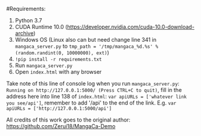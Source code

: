 #Requirements:

1. Python 3.7
2. CUDA Runtime 10.0 (https://developer.nvidia.com/cuda-10.0-download-archive)
3. Windows OS (Linux also can but need change line 341 in `mangaca_server.py` to `tmp_path = '/tmp/mangaca_%d.%s' % (random.randint(0, 10000000), ext)`)
4. `!pip install -r requirements.txt`
5. Run `mangaca_server.py`
6. Open `index.html` with any browser

Take note of this line of console log when you run `mangaca_server.py`: `Running on http://127.0.0.1:5000/ (Press CTRL+C to quit)`, fill in the address here into line 138 of `index.html`: `var apiURLs = ['whatever link you see/api']`, remember to add '/api' to the end of the link.
E.g. `var apiURLs = ['http://127.0.0.1:5000/api']`

All credits of this work goes to the original author: https://github.com/Zerui18/MangaCa-Demo